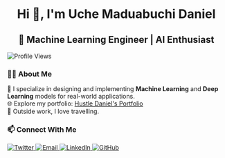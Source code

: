 <h1 align="center">Hi 👋, I'm Uche Maduabuchi Daniel</h1>
<h2 align="center">🤖 Machine Learning Engineer | AI Enthusiast</h2>

<p align="left">
  <img src="https://komarev.com/ghpvc/?username=hustledanie&label=Profile%20views&color=0e75b6&style=flat" alt="Profile Views" />
</p>

### 👨‍💻 About Me
🤖 I specialize in designing and implementing **Machine Learning** and **Deep Learning** models for real-world applications.   
🌐 Explore my portfolio: [Hustle Daniel's Portfolio](https://hustledanie-ai.vercel.app)  
🎨 Outside work, I love travelling.

### 📫 Connect With Me
<p align="left">
  <a href="https://twitter.com/hustledanie_" target="_blank">
    <img src="https://img.shields.io/badge/Twitter-%231DA1F2.svg?style=for-the-badge&logo=twitter&logoColor=white" alt="Twitter">
  </a>
  <a href="mailto:hustledanie@gmail.com" target="_blank">
    <img src="https://img.shields.io/badge/Email-D14836?style=for-the-badge&logo=gmail&logoColor=white" alt="Email">
  </a>
  <a href="https://linkedin.com/in/hustledaniel" target="_blank">
    <img src="https://img.shields.io/badge/LinkedIn-%230077B5.svg?style=for-the-badge&logo=linkedin&logoColor=white" alt="LinkedIn">
  </a>
  <a href="https://github.com/hustledanie" target="_blank">
    <img src="https://img.shields.io/badge/GitHub-181717.svg?style=for-the-badge&logo=github&logoColor=white" alt="GitHub">
  </a>
</p>
